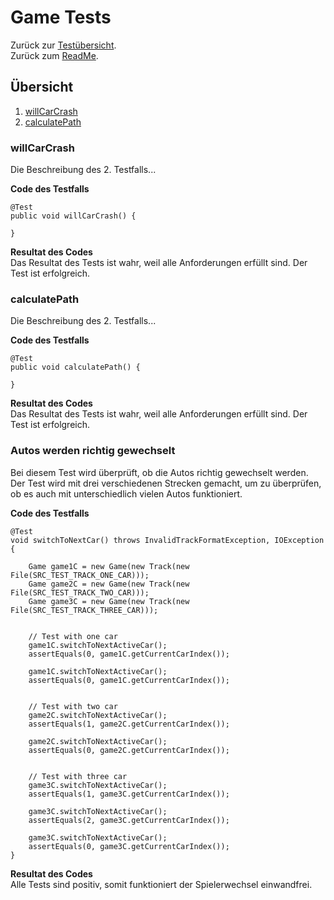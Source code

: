 # Game Tests
Zurück zur [Testübersicht](). <br />
Zurück zum [ReadMe]().
## Übersicht

1. [willCarCrash]()
2. [calculatePath]()

### willCarCrash
Die Beschreibung des 2. Testfalls...

**Code des Testfalls** 
```
@Test
public void willCarCrash() {
    
}
```

**Resultat des Codes** <br />
Das Resultat des Tests ist wahr, weil alle Anforderungen erfüllt sind.
Der Test ist erfolgreich.

### calculatePath
Die Beschreibung des 2. Testfalls...

**Code des Testfalls** 
```
@Test
public void calculatePath() {
    
}
```

**Resultat des Codes** <br />
Das Resultat des Tests ist wahr, weil alle Anforderungen erfüllt sind.
Der Test ist erfolgreich.

### Autos werden richtig gewechselt
Bei diesem Test wird überprüft, ob die Autos richtig gewechselt werden.
Der Test wird mit drei verschiedenen Strecken gemacht, um zu überprüfen, ob es auch mit unterschiedlich vielen Autos funktioniert.

**Code des Testfalls** 
```
@Test
void switchToNextCar() throws InvalidTrackFormatException, IOException {

	Game game1C = new Game(new Track(new File(SRC_TEST_TRACK_ONE_CAR)));
	Game game2C = new Game(new Track(new File(SRC_TEST_TRACK_TWO_CAR)));
	Game game3C = new Game(new Track(new File(SRC_TEST_TRACK_THREE_CAR)));


	// Test with one car
	game1C.switchToNextActiveCar();
	assertEquals(0, game1C.getCurrentCarIndex());

	game1C.switchToNextActiveCar();
	assertEquals(0, game1C.getCurrentCarIndex());


	// Test with two car
	game2C.switchToNextActiveCar();
	assertEquals(1, game2C.getCurrentCarIndex());

	game2C.switchToNextActiveCar();
	assertEquals(0, game2C.getCurrentCarIndex());


	// Test with three car
	game3C.switchToNextActiveCar();
	assertEquals(1, game3C.getCurrentCarIndex());

	game3C.switchToNextActiveCar();
	assertEquals(2, game3C.getCurrentCarIndex());

	game3C.switchToNextActiveCar();
	assertEquals(0, game3C.getCurrentCarIndex());
}
```

**Resultat des Codes** <br />
Alle Tests sind positiv, somit funktioniert der Spielerwechsel einwandfrei.
